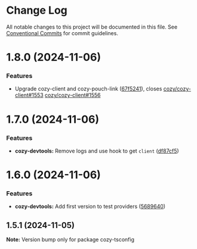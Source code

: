 # Change Log

All notable changes to this project will be documented in this file.
See [Conventional Commits](https://conventionalcommits.org) for commit guidelines.

# 1.8.0 (2024-11-06)


### Features

* Upgrade cozy-client and cozy-pouch-link ([67f5241](https://github.com/cozy/cozy-libs/commit/67f5241754e0472a991dad3e5fafd0b1c5edb9c6)), closes [cozy/cozy-client#1553](https://github.com/cozy/cozy-client/issues/1553) [cozy/cozy-client#1556](https://github.com/cozy/cozy-client/issues/1556)





# 1.7.0 (2024-11-06)


### Features

* **cozy-devtools:** Remove logs and use hook to get `client` ([df87cf5](https://github.com/cozy/cozy-libs/commit/df87cf500edacae42c55c4bbf710fa2e55ea8ba3))





# 1.6.0 (2024-11-06)


### Features

* **cozy-devtools:** Add first version to test providers ([5689640](https://github.com/cozy/cozy-libs/commit/568964008bb657dfaf8038ac2d9fa3dca8d3eb1c))





## 1.5.1 (2024-11-05)

**Note:** Version bump only for package cozy-tsconfig





# 1.5.0 (2024-10-30)


### Features

* Update deps for cozy-viewer ([b2e103a](https://github.com/cozy/cozy-libs/commit/b2e103a1280182881ae1133860c0a09650271920))





# 1.4.0 (2024-10-30)


### Features

* Download file on mobile viewer on press ([3c38062](https://github.com/cozy/cozy-libs/commit/3c38062e2c83d5b8f7d0065323c18d45b5ce9564))





# 1.3.0 (2024-10-25)


### Features

* **Viewer:** Replace Encrypted provider by cozy-ui one ([aa81d02](https://github.com/cozy/cozy-libs/commit/aa81d02f0a70de8044f704cbd895b1d54c9f38b8))





## 1.2.2 (2024-10-23)

**Note:** Version bump only for package cozy-tsconfig





## 1.2.1 (2024-10-16)

**Note:** Version bump only for package cozy-tsconfig





# [1.2.0](https://github.com/cozy/cozy-libs/compare/cozy-tsconfig@1.1.0...cozy-tsconfig@1.2.0) (2023-02-21)


### Features

* **cozy-tsconfig:** Add `dist` as default outDir/declarationDir ([03a11d5](https://github.com/cozy/cozy-libs/commit/03a11d578465132f40ca771e92235f3770cc1f2f))





# 1.1.0 (2023-02-20)


### Features

* Add cozy-tsconfig lib ([f9107ef](https://github.com/cozy/cozy-libs/commit/f9107efdfb3933a52146377806f72ad47c9fadc3))
